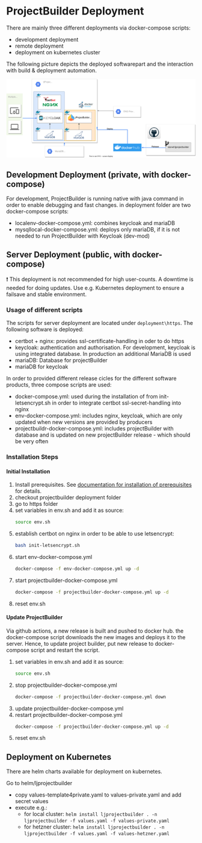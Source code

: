 # ProjectBuilder Deployment

There are mainly three different deployments via docker-compose scripts:
* development deployment
* remote deployment
* deployment on kubernetes cluster

The following picture depicts the deployed softwarepart and the interaction with build & deployment automation.

![Overall picture](diagrams/deployment-current.drawio.svg)

## Development Deployment (private, with docker-compose)

For development, ProjectBuilder is running native with java command in order to enable debugging and fast changes. in deployment folder are two docker-compose scripts:
* localenv-docker-compose.yml: combines keycloak and mariaDB
* mysqllocal-docker-compose.yml: deploys only mariaDB, if it is not needed to run ProjectBuilder with Keycloak (dev-mod)

## Server Deployment (public, with docker-compose)

:heavy_exclamation_mark: This deployment is not recommended for high user-counts. A downtime is needed for doing updates. Use e.g. Kubernetes deployment to ensure a failsave and stable environment.

### Usage of different scripts

The scripts for server deployment are located under `deployment\https`. The following software is deployed:

* certbot + nginx: provides ssl-certificate-handling in oder to do https
* keycloak: authentication and authorisation. For development, keycloak is using integrated database. In production an additional MariaDB is used
* mariaDB: Database for projectBuilder
* mariaDB for keycloak

In order to provided different release cicles for the different software products, three compose scripts are used:

* docker-compose.yml: used during the installation of from init-letsencrypt.sh in order to integrate certbot ssl-secret-handling into nginx
* env-docker-compose.yml: includes nginx, keycloak, which are only updated when new versions are provided by producers
* projectbuildr-docker-compose.yml: includes projectBuilder with database and is updated on new projectBuilder release - which should be very often

### Installation Steps

#### Initial Installation

1) Install prerequisites. See [documentation for installation of prerequisites](installation/prerequisites-installation.md) for details.
2) checkout projectbuilder deployment folder
3) go to https folder
4) set variables in env.sh and add it as source:
    ```bash
    source env.sh
    ```
5) establish certbot on nginx in order to be able to use letsencrypt:
    ```bash
    bash init-letsencrypt.sh
    ```
6) start env-docker-compose.yml
    ```bash
    docker-compose -f env-docker-compose.yml up -d
    ```
7) start projectbuilder-docker-compose.yml
    ```bash
    docker-compose -f projectbuilder-docker-compose.yml up -d
    ```
8) reset env.sh

#### Update ProjectBuilder

Via github actions, a new release is built and pushed to docker hub. the docker-compose script downloads the new images and deploys it to the server. Hence, to update project builder, put new release to docker-compose script and restart the script.

1) set variables in env.sh and add it as source:
    ```bash
    source env.sh
    ```
2) stop projectbuilder-docker-compose.yml
    ```bash
    docker-compose -f projectbuilder-docker-compose.yml down
    ```
3) update projectbuilder-docker-compose.yml
4) restart projectbuilder-docker-compose.yml
    ```bash
    docker-compose -f projectbuilder-docker-compose.yml up -d
    ```
5) reset env.sh

## Deployment on Kubernetes

There are helm charts available for deployment on kubernetes.

Go to helm/ljprojectbuilder
- copy values-template4private.yaml to values-private.yaml and add secret values
- execute e.g.:
  - for local cluster: `helm install ljprojectbuilder . -n ljprojectbuilder -f values.yaml -f values-private.yaml`
  - for hetzner cluster: `helm install ljprojectbuilder . -n ljprojectbuilder -f values.yaml -f values-hetzner.yaml`
